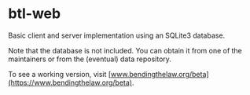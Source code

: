 # btl-web 
Basic client and server implementation using an SQLite3 database.

Note that the database is not included. You can obtain it from one
of the maintainers or from the (eventual) data repository.

To see a working version, visit [www.bendingthelaw.org/beta](https://www.bendingthelaw.org/beta).
